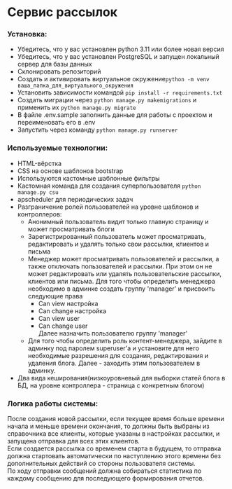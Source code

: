 # Сервис рассылок

### Установка:
- Убедитесь, что у вас установлен python 3.11 или более новая версия<br>
- Убедитесь, что у вас установлен PostgreSQL и запущен локальный сервер для базы данных<br>
- Склонировать репозиторий<br>
- Создать и активировать виртуальное окружение```python -m venv ваша_папка_для_виртуального_окружения```<br>
- Установить зависимости командой ```pip install -r requirements.txt```<br>
- Создать миграции через ```python manage.py makemigrations``` и применить их ```python manage.py migrate```<br>
- В файле .env.sample заполнить данные для работы с проектом и переименовать его в .env<br>
- Запустить через команду ```python manage.py runserver```<br>

### Используемые технологии:
- HTML-вёрстка<br>
- CSS на основе шаблонов bootstrap<br>
- Используются кастомные шаблонные фильтры<br>
- Кастомная команда для создания суперпользователя ```python manage.py csu```<br>
- apscheduler для периодических задач<br>
- Разграничение ролей пользователей на уровне шаблонов и контроллеров:
  - Анонимный пользователь видит только главную страницу и может просматривать блоги
  - Зарегистрированный пользователь может просматривать, редактировать и удалять только свои рассылки, клиентов и письма
  - Менеджер может просматривать пользователей и рассылки, а также отключать пользователей и рассылки. При этом он 
  не может редактировать или удалять пользовательские рассылки, клиентов или письма. Для того чтобы определить менеджера
  необходимо в админке создать группу 'manager' и присвоить следующие права
    - Can view настройка
    - Can change настройка
    - Can view user
    - Can change user  
    Далее назначить пользователю группу 'manager'
  - Для того чтобы определить роль контент-менеджера, зайдите в админку под паролем superuser'a и установите для него 
  необходимые разрешения для создания, редактирования и удаления блога. Далее - заходить этим пользователем в админку.
- Два вида кеширования(низкоуровневый для выборки статей блога в БД, на уровне контроллера - страница с конкретным блогом)

### Логика работы системы:
После создания новой рассылки, если текущее время больше времени начала и меньше времени окончания, 
то должны быть выбраны из справочника все клиенты, которые указаны в настройках рассылки, и запущена отправка для всех этих клиентов.<br>
Если создается рассылка со временем старта в будущем, то отправка должна стартовать автоматически по наступлению этого времени 
без дополнительных действий со стороны пользователя системы.<br>
По ходу отправки сообщений должна собираться статистика по каждому сообщению для последующего формирования отчетов.
